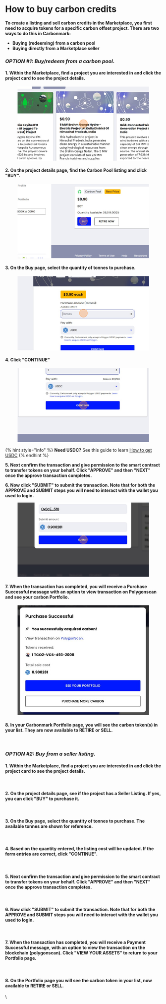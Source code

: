 # How to buy carbon credits

**To create a listing and sell carbon credits in the Marketplace, you first need to acquire tokens for a specific carbon offset project. There are two ways to do this in Carbonmark:**

* **Buying (redeeming) from a carbon pool**
* **Buying directly from a Marketplace seller**

### _OPTION #1:_ _Buy/redeem from a carbon pool_.

#### 1. Within the Marketplace, find a project you are interested in and click the project card to see the project details.

<figure><img src="../.gitbook/assets/Buy Carbon Credits - Step 4.png" alt=""><figcaption></figcaption></figure>

#### 2. On the project details page, find the Carbon Pool listing and click "BUY".

<figure><img src="../.gitbook/assets/Buy Carbon Credits- Step 5.png" alt=""><figcaption></figcaption></figure>

#### 3. On the Buy page, select the quantity of tonnes to purchase.

<figure><img src="../.gitbook/assets/Buy Carbon Credits  - Step 6.png" alt=""><figcaption></figcaption></figure>

#### 4. Click "CONTINUE"

<figure><img src="../.gitbook/assets/Buy Carbon Credits  - Step 8.png" alt=""><figcaption></figcaption></figure>

{% hint style="info" %}
**Need USDC?** See this guide to learn [How to get USDC](how-to-get-usdc-or-matic.md)
{% endhint %}

**5. Next confirm the transaction and give permission to the smart contract to transfer tokens on your behalf. Click "APPROVE" and then "NEXT" once the approve transaction completes.**

**6. Now click "SUBMIT" to submit the transaction. Note that for both the APPROVE and SUBMIT steps you will need to interact with the wallet you used to login.**

<figure><img src="../.gitbook/assets/Buy Carbon Credits  - Step 9.png" alt=""><figcaption></figcaption></figure>

#### 7. When the transaction has completed, you will receive a Purchase Successful message with an option to view transaction on Polygonscan and see your carbon Portfolio.

<figure><img src="../.gitbook/assets/Buy Carbon Credits  - Step 10.jpeg" alt=""><figcaption></figcaption></figure>

#### 8. In your Carbonmark Portfolio page, you will see the carbon token(s) in your list. They are now available to RETIRE or SELL.

<figure><img src="https://www.carbonmark.com/_next/image?url=https%3A%2F%2Fcdn.sanity.io%2Fimages%2Fdk34t4vc%2Fproduction%2F154e7976e5572ff91fa5dc9ec9cb04d5d515a921-2014x1018.png&#x26;w=3840&#x26;q=75" alt=""><figcaption></figcaption></figure>

### _OPTION #2:_ _Buy from a seller listing_.

#### 1. Within the Marketplace, find a project you are interested in and click the project card to see the project details.

<figure><img src="https://www.carbonmark.com/_next/image?url=https%3A%2F%2Fcdn.sanity.io%2Fimages%2Fdk34t4vc%2Fproduction%2F78869a1b74041318b9ea146c6822b538a9833d82-1102x714.png&#x26;w=3840&#x26;q=75" alt=""><figcaption></figcaption></figure>

#### 2. On the project details page, see if the project has a Seller Listing. If yes, you can click "BUY" to purchase it.

<figure><img src="https://www.carbonmark.com/_next/image?url=https%3A%2F%2Fcdn.sanity.io%2Fimages%2Fdk34t4vc%2Fproduction%2F1589ed96b9bd54cde34e3e9dc6203b907e5286ce-708x412.png&#x26;w=3840&#x26;q=75" alt=""><figcaption></figcaption></figure>

#### 3. On the Buy page, select the quantity of tonnes to purchase. The available tonnes are shown for reference.

<figure><img src="https://www.carbonmark.com/_next/image?url=https%3A%2F%2Fcdn.sanity.io%2Fimages%2Fdk34t4vc%2Fproduction%2F2f4c8b272737eacc52451321105817093f32ca35-1106x788.png&#x26;w=3840&#x26;q=75" alt=""><figcaption></figcaption></figure>

#### 4. Based on the quantity entered, the listing cost will be updated. If the form entries are correct, click "CONTINUE".

<figure><img src="https://www.carbonmark.com/_next/image?url=https%3A%2F%2Fcdn.sanity.io%2Fimages%2Fdk34t4vc%2Fproduction%2F932f9e54d260a2262d261b166c0761621bf3bdbf-774x636.png&#x26;w=3840&#x26;q=75" alt=""><figcaption></figcaption></figure>

#### 5. Next confirm the transaction and give permission to the smart contract to transfer tokens on your behalf. Click "APPROVE" and then "NEXT" once the approve transaction completes.

<figure><img src="https://www.carbonmark.com/_next/image?url=https%3A%2F%2Fcdn.sanity.io%2Fimages%2Fdk34t4vc%2Fproduction%2F642ee35e8e80424b109f8119df8c69f3efcd1ad5-900x598.png&#x26;w=3840&#x26;q=75" alt=""><figcaption></figcaption></figure>

#### 6. Now click "SUBMIT" to submit the transaction. Note that for both the APPROVE and SUBMIT steps you will need to interact with the wallet you used to login.

<figure><img src="https://www.carbonmark.com/_next/image?url=https%3A%2F%2Fcdn.sanity.io%2Fimages%2Fdk34t4vc%2Fproduction%2F64cb1f43eb347dd43ba218f891e7888d9cfd4de5-902x604.png&#x26;w=3840&#x26;q=75" alt=""><figcaption></figcaption></figure>

#### 7. When the transaction has completed, you will receive a Payment Successful message, with an option to view the transaction on the blockchain (polygonscan). Click "VIEW YOUR ASSETS" to return to your Portfolio page.

<figure><img src="https://www.carbonmark.com/_next/image?url=https%3A%2F%2Fcdn.sanity.io%2Fimages%2Fdk34t4vc%2Fproduction%2Fd44c37038d5d754cde4ec0fc9e3115da6fa25beb-560x630.png&#x26;w=3840&#x26;q=75" alt=""><figcaption></figcaption></figure>

#### 8. On the Portfolio page you will see the carbon token in your list, now available to RETIRE or SELL.

\


<figure><img src="https://www.carbonmark.com/_next/image?url=https%3A%2F%2Fcdn.sanity.io%2Fimages%2Fdk34t4vc%2Fproduction%2Ffd18df5d9d549b3127cc095ade2a6fd141ac9fcd-2748x1152.png&#x26;w=3840&#x26;q=75" alt=""><figcaption></figcaption></figure>
